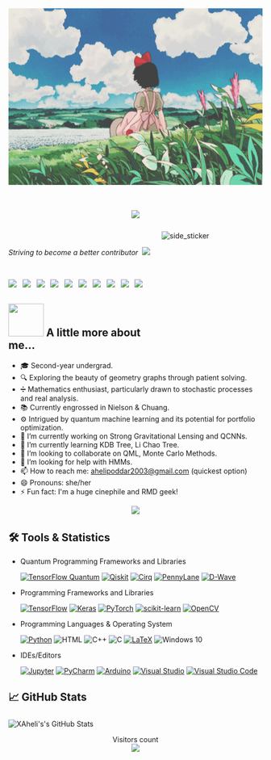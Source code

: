 <!--
### Hi there 👋

**XAheli/XAheli** is a ✨ _special_ ✨ repository because its `README.md` (this file) appears on your GitHub profile.

Here are some ideas to get you started:

- 🔭 I’m currently working on ...
- 🌱 I’m currently learning ...
- 👯 I’m looking to collaborate on ...
- 🤔 I’m looking for help with ...
- 💬 Ask me about ...
- 📫 How to reach me: ...
- 😄 Pronouns: ...
- ⚡ Fun fact: ...
-->
<div id="header" align="center">
  <img align="center" width=750px height=350px alt="side_sticker" src="https://github.com/XAheli/XAheli/blob/main/ghibli.gif" />
</div>
<h1 align="center"><a href="https://github.com/DenverCoder1/readme-typing-svg">
    <img src="https://readme-typing-svg.demolab.com?font=Satisfy&weight=800&size=23&pause=850&color=0ECFC7&center=true&random=false&width=550&lines=%E0%A6%A8%E0%A6%AE%E0%A6%B8%E0%A7%8D%E0%A6%95%E0%A6%BE%E0%A6%B0+(Namaste)+%2C+It's+Aheli+!;Learning%2C+exploring+and+keeping+it+real+:)" /></a> 
</h1>
<img align="right" width=200px height=200px alt="side_sticker" src="https://media.giphy.com/media/TEnXkcsHrP4YedChhA/giphy.gif" />
<br>
<p><em>Striving to become a better contributor &nbsp<img src="https://media.giphy.com/media/WUlplcMpOCEmTGBtBW/giphy.gif" width="30"> 
</em></p>

<br>

<p>
    <a href="https://twitter.com/XAheli"><img height="30" src="https://user-images.githubusercontent.com/48355572/207971257-f667150e-17c2-469c-8f9f-24810c4ab522.svg"></a>&nbsp;&nbsp;
    <a href="https://www.linkedin.com/in/aheli-poddar-263294216/"><img height="30" src="https://user-images.githubusercontent.com/48355572/207971352-d164e286-ffd8-4aac-a95b-88e499cdc386.svg"></a>&nbsp;&nbsp;
    <a href="https://www.facebook.com/aheli.poddar/"><img height="30" src="https://user-images.githubusercontent.com/48355572/207971602-39e1cdba-e93a-4702-abda-52f93049fcbc.svg"></a>&nbsp;&nbsp;
    <a href="https://www.instagram.com/the__nebulochaotic.aesthete/"><img height="30" src="https://user-images.githubusercontent.com/48355572/207971691-1a612ff3-ac3b-456a-8237-aa74a423b59c.svg"></a>&nbsp;&nbsp;
    <a href="https://discordapp.com/users/856785270561177600"><img height="30" src="https://user-images.githubusercontent.com/48355572/207971778-7a331eb0-d413-4a03-a142-1370a89f6cb2.svg"></a>&nbsp;&nbsp;
    <a href="https://matrix.to/#/@xaheli:gitter.im"><img height="28" src="https://user-images.githubusercontent.com/48355572/217186918-e775a18c-2b5d-43e6-9218-990b5c02b99c.svg"></a>&nbsp;&nbsp;
    <a href="https://t.me/Apdar_19"><img height="30" src="https://user-images.githubusercontent.com/48355572/236772531-7db4cd51-557a-4c63-8618-10716786ccde.svg"></a>&nbsp;&nbsp;
    <a href="https://gitlab.com/XAheli"><img height="29" src="https://user-images.githubusercontent.com/48355572/229457184-524c372d-8067-48ac-a09e-444010da9ffd.png"></a>&nbsp;&nbsp;
    <a href="https://www.youtube.com/@ahelipoddar6484"><img height="30" src="https://user-images.githubusercontent.com/48355572/226551770-c02e6606-b4bf-4cfa-9f95-e36147025a5d.svg"></a>&nbsp;&nbsp;
    <a href="https://open.spotify.com/user/n6ucfwtlprmz4lop5eqlfnbvx?si=5ecefdabce284f1a"><img height="30" src="https://user-images.githubusercontent.com/48355572/213890881-d6f20dfa-2c5e-4c57-a8d8-d06b276bba50.svg"></a>
</p>



<h2> <img src="https://media.giphy.com/media/VgCDAzcKvsR6OM0uWg/giphy.gif" width="70" height="65"> A little more about me...</h2>

- 🎓 Second-year undergrad.
- 🔍 Exploring the beauty of geometry graphs through patient solving.
- ➗ Mathematics enthusiast, particularly drawn to stochastic processes and real analysis.
- 📚 Currently engrossed in Nielson & Chuang.
- ⚙️ Intrigued by quantum machine learning and its potential for portfolio optimization.
- 🔭 I’m currently working on Strong Gravitational Lensing and QCNNs.
- 🌱 I’m currently learning KDB Tree, Li Chao Tree.
- 👯 I’m looking to collaborate on QML, Monte Carlo Methods.
- 🤔 I’m looking for help with HMMs.
- 📫 How to reach me: ahelipoddar2003@gmail.com (quickest option)
- 😄 Pronouns: she/her
- ⚡ Fun fact: I'm a huge cinephile and RMD geek!


<p align="center">
  <img src="https://user-images.githubusercontent.com/48355572/209539106-8e1cbfc6-2f3d-4afd-b96a-890d967dd9ab.png">
</p>

## 🛠️ Tools & Statistics 
- Quantum Programming Frameworks and Libraries<br>

    <a href="https://www.tensorflow.org/quantum" target="_blank"><img alt="TensorFlow Quantum" height="23px" src="https://img.shields.io/badge/TensorFlow--Quantum-%23425066.svg?style=for-the-badge&logo=data%3Aimage%2Fpng%3Bbase64%2CiVBORw0KGgoAAAANSUhEUgAAAKgAAADNCAMAAAAbrMtvAAABMlBMVEUcR3oiSHcjSHcjSXckSXYlSXYmSHUnSXUoSXQrSXIrSnIuSnEwS3AxTG8yTG4yTG8zTG40TG40TW00TW41TW02TWw2TW03TWw5Tms8Tmk9Tmk%2FT2dAT2dAUGdBT2dBUGZBUGdCUGZDUGVDUGZDUWZEUGVFUWRFUWVGUWRKUmFKUmJMU2BTVF1WVFtYVVpbVlhbV1hiWlVsWk9tWk9vW05xW010XEt0XUt1XUt9YEaBYkSNYz2NZj2dZzWeZzShZzOhaDO7cyXCcCHDcSDDciDQcxrRdRnYdhXaeBTdehLiexDkew%2Flfg7oewzqewz6fgP6gAP%2BgwD%2FfgD%2FfwD%2FgAD%2FgQD%2FggD%2FgwD%2FhAD%2FhQD%2FhgD%2FhwD%2FiAD%2FiQD%2FigD%2F%2F%2F%2F5%2Bvr3%2Bfn09fb19vf29%2Fj%2F%2F%2F8Eoe3YAAAAZXRSTlMAAAAAAAAAAAAAAAAAAAAAAAAAAAAAAAAAAAAAAAAAAAAAAAAAAAAAAAAAAAAAAAAAAAAAAAAAAAAAAAAAAAAAAAAAAAAAAAAAAAAAAAAAAAAAAAAAAAAAAAAAAAAAAAADBQgI%2FPpD%2F74AAAR6SURBVHjaYoinFkhNjY%2BNi4sDUgBm56MAgSAIAJja%2BLfAjw63bUoUJERAVOsoj6i%2BUV6i9IzyEaVh1NcozaL8itIoyr%2BoLlEuonSIMhClPGowSmmU8ai6KFNRiqKmoxREWYmSHGU1KjPKRpS0qM0oKVH2o4RHORMVG%2BVYlLgoR6MERR2PEhAlIup0lKAoR6MCoxyLEht1Jkp4lP0oKVE2o9KibETJjLIYJTtqJUpBlNkoRVGmogqjDEepjRqLUh7lOkqLKBdRbaL8idIp6leUZlG%2BRWkY5SOqaZQbe%2FaO6zYMhGF0qSfN7H8Laa8Rxh758jXAfK2InwcqpaLQ6Dfa0IY2tKENbWhDi0H5PdR6KGIClLVQpkFZCDUVyiIos6FWQFkAZTrUIihToayDmgdlKZQ5UJZDmQC1BUoSmltcCfUbKBuhfAtlM5SvoA5AeQzlDNQzKMeg5KHMhD6XSkKthiakCShboHnqGMo2aJI6htoKTVDHUDZCM1JDKLuhCeq%2FUI5AE9RXqEPQBPUmaJSBRpSBRpSBRhlorIA2tKENbWhDG9rQhja0oQ1taEMbShkoZaDKQCkDpQxUGShloJSBUgaqDJQyUCKKQHkObWhDG9rQhka8dic0xl0GjXfdA41P3QGNTKeh%2BcpAI8pA4zooEtLj0LfD90A%2FTd8C%2FTx%2BBTQ1fwGUnPQw1LjboE%2FuOAh9eMkx6McvOldAx6j3Fx2AjkQJ6k5oQvPaQeiYknq%2BDJpgSh05D314aC%2F0T2boPDQ7cw804ou%2Fe8%2Bg%2FB4aiSZAKQNVBsoJaHwDpQyUMlBloJSBUgaqDJS3UBdB%2BS%2BUSEFtgjKGykHBJqgBFBhBhyR7oLxCgxTUjzZB%2BQElB%2FXaJqiI%2BNu8XWCpEQQBGI67r%2FvWrMZ94%2B6edKanBanI3v8KuEM1xbxC%2Fmc4H4xbFYoMaE8pBqG%2FBykupXVSyhhjrXXOee8zmUy2VC5XhiIyoCR1AqEElYLi%2BKD0n7o%2FeijS0BD17yRA%2Bec4jxFKU%2FtBUR4a%2BC4mlYBaNQYofVCJhr7LuniEUILK2Ju38vjJD2MEoUwpQaX3jy4cO7X97Ks3amhQJrV6l3LiAYC16YubL75lYyFouv3fzTvUPnwot3Tg2lNiBBCAMhfu5PUk2ITC7oWTjBGABSWlNLXrdTS0NgJ8d%2FJQ9iljAWcTWhsBLn%2B2Jh4OlKb%2BD0OxGwq7Z5YffUq0GJSW8qHYCwrR3Myp51mjxKC0IT201vLU3Tc%2BFoZiiPA%2F%2BCISGq0fPPc2Z5QAlLlw%2Fx96BQ0F2JpdffndKQEoT%2Fo%2FPNxpKETLB6588VqJQmnKv7CThpbaPXX9vTZKFIoDn6iJ%2FaEQzZ%2B49yuRhNIeKuRAAXaO7yWJEoViSmYYChuH7xujUkBFqMiHwvrR8tCPqwlBEdlMPhS2j%2B%2F91DWn1koGimwmHwob52%2Fculnp6oNfGSEoIpfJh8La7HS1S0cevrKGCWXEZtJQou2zp%2B%2B8LtE0E8qIgUwBhWj90OLtDx9NLme0DHSwqxiLfQiyQ6GK9nMAAAAASUVORK5CYII%3D&logoColor=white" /><a/>
    <a href="https://qiskit.org/" target="_blank"><img alt="Qiskit" height="23px" src="https://img.shields.io/badge/Qiskit-%236929C4.svg?style=for-the-badge&logo=Qiskit&logoColor=white" /></a>
    <a href="https://quantumai.google/cirq" target="_blank"><img alt="Cirq" height="23px" src="https://img.shields.io/badge/Cirq-%23fff2c8.svg?style=for-the-badge&logo=data%3Aimage%2Fpng%3Bbase64%2CiVBORw0KGgoAAAANSUhEUgAAAMAAAADACAMAAABlApw1AAAACVBMVEUAAAD%2F%2F%2F8AAABzxoNxAAAAAnRSTlMAAHaTzTgAAAMbSURBVHja7d2BZjRJFIbhb8%2F9X%2FSywjL8f3V5TndNxykITOJ9ur4QMZL88%2FIzgN8IGMAABjCAAcRO%2FXxYnGycJwH%2Fx5UTAAD5QDgO%2BGxzAgEg3y%2FBAZjvBAdovxMcYPkucIDlOwEA0A%2BEA4Banw1nP0Dy%2FRIAAP1AeBhQOydAcADl%2ByU4wPuJ4ADK9x05gPL9Ehzg%2FURwAOQDAQCQn6RJUASA%2Fj4CASA%2FSTURegFXn37zXTlgfxa9O3LAfk1aCQ7I7h56dwQAeZJ%2BCQ6whiABALAeJjiAHr%2FvyAGU7wQH%2BHp8Rw7o%2F4GmNqAGaM%2FfIzigeT37BAXc8%2FizQ0ZAf%2F72JRCgcz1O6AdQ%2Fg7eAL4eJzDA16M7QoCvxwkG8PX4jhDg6%2FFLQICvxwkKgHwnIMDX4wQGQL4LHID5TggAeD1OSAiA%2BU4IATDfBQkAdD1OSAiA%2BU4IATDfBYkA8t%2BBfCUkBMDH74QYQPP9OOBovgPqaL8DPP%2BbATlx%2Bn8r8VbAT%2F73Axb53w9Y5L8AsOj%2FesAi%2F%2FsBi%2FwXABb97wNUvRtQAxjAAAYwgAEMYAADGMAABjCAAQxgAAMYwAAGMIABDGAAAxjAAAYwgAEM4PcC6t2AqqonAOff%2FO2As2%2B%2Fd0A7oT7OI4Dqzf84TwCq7uuvegDQQ6g%2FngcALqi%2FngcARqg6CXBCnQesCZR%2FH8AFdam%2FbgI44Vp%2BPQmoas5PPQ2o6s0%2FAKi%2B8dcZQFXX%2BI8BquLrOQuo0vXcDViH0HoEkCwB1wQF6zFAloDKNQKshwDJCnCVAPkGSD4BsCNYDwDyCbAdbb%2FIAckHwAj7r3BA8gmgHe1%2FEQdkCXDCQvfA39yNEdaf3Qhwwma%2BA6BtDV3KHbAQwI422A7oJuzkVxxwx452vA7ov4SNVwLACH5XlW5AZ9vFfAL4JcBJBHCeEAGcJyQGcEGJIHHAwUtIGHCUkF6AEyzfAS4I5APgBCF3AZwg%2BQ545BKSU4AeQk4CnJAcBti3QnIQ4JeQnAQ4IecBsqPkIMAvITkPkP86mHMAJyzyCfCeM4ABDGAAAxjAq8%2B%2F636IWYQLuCcAAAAASUVORK5CYII%3D&logoColor=black" /><a/>
    <a href="https://pennylane.ai/" target="_blank"><img alt="PennyLane" height="23px" src="https://img.shields.io/badge/PennyLane-%23c7e1be.svg?style=for-the-badge&logo=data%3Aimage%2Fpng%3Bbase64%2CiVBORw0KGgoAAAANSUhEUgAAAGQAAABkCAMAAABHPGVmAAAANlBMVEVHcEwAAAAAAAAAAAAAAAAAAAAAAAAAAAAAAAAAAAAAAAAAAAAAAAAAAAAAAAAAAAAAAAAAAADAR2LVAAAAEXRSTlMALeiqBZi59R0QiXjbyT9SagNRzucAAAP3SURBVHjarJeHgqMwEENtcO%2F5%2F4%2B9hpzimIucZe62LzxrpBmygivlSgt73uztX20p76EVp8Rl5Uvc03Yby25pj8VfQqg629tp2ax%2FylEyTAkDJ0r1PaLs242qTRf1LeJJBNzWIf6poPec7KucvXzBkNo%2B3SLtsUrn1T%2F63zfvZA0mvaiRq3bH7annoTo1D3bVT4pSW4pAMU8HrP7%2F6XsyzvBiVLtflqJkIpjuR2pkAJx%2BIBx5yR1jNXWJzMtOIid8y0o%2Fk1nLpKr9cPnjhXWDjLC8LFyAmFQ5Bn5vsWrCCSvDQF%2BXS5rPZyxg6K%2F3qttBOfVFQi3s%2BKq8hvvy5BQZDCXEzylmelKlGQZP0bP7NMIPjnL4Ytup6eZ7xtj3JN%2Fwpv%2FggkKC9vHA8ZBYxRWlqkXDZuwgrimEKLnhm7QhvC3Docshr4jL6mjYJp%2BEHKHTb4nTQXKvCHRV04ZpNQhJcrIus%2BQWlm0DRW6Q8kqN0yBmyTAmwQxw5QWa3CikrzqGMZj8ftc4j2%2FZOoVh3JqYSsG3fUb3hlLNdgrB0H56SIyFOmzfleApDAOZxVyE84XyTuEZ3dTYuwWDeC0MQ7kjnh5DgkFc1OJPGSjdzcbDCt0612LcMgO3brAH3ZrWSOEZGBXd96VBtngtBEOoDFPKhknkKQRjMKVaWLJEcQwDptiKKZFijRIpBpIbxQffQYkDRRqGcXe%2Be%2FOhRoozBEP49O8akRCuRYpy%2BTNDqH%2BCs4Ag1ErH4kdGH0JhKcighS1kWIwPLFbLOiQKqlYpgFgegvHgKSMk0H8ULFLQLt74zuApHYIIrzJAYSOMYVxkgMIOI9YKz9B8xvpaYRbk%2BPzgKX1BYtXzDGoqh1Vf8TqCZwjxu1a7QG4ghqEwvGCQHb7%2FYcty8c9o%2BuLBQuJveUWg8EsLX79ssEKvXw4k2Igqza8qCInIYIXPOwZ3bLDCwR2HqWxEld3DVA642QgqdvQEhVMHNoLK9ctrBJMgNEDhJIjTOTJAgdu9NE5M2Qgr2a8tTrEDBiiwav5zVy5ssILFAih7XCIGKeln2QMKOFbYYIWXPG9%2Btf1QKhuoQCmKimrtwk03VqiohuVBNkiB8qBS6ATl8v7bVS%2FZsuIl20TFZ9OVUXzWy%2BisFD%2F0ekOAFVhHaW2AUprYpAkoJ5vXbure07xMb5zdXyHpLUBQHt7MpHel3pZdRlt284qizWww98C%2BiK3ytqSAojT9j6%2FNB1CE8QX7Or6wr%2B9sRNEHMVC5P1LSx0jJAiMl3jXifVGHY7b844ofym7zxnzSp5IeNLD015dd2VZ99KrT6JXvy8mEIbLbdtqvQ8B92c7L%2F8bhanAcrvXt9Xn%2BDI1Po518%2FhRGAAAAAElFTkSuQmCC&logoColor=black" /></a>
    <a href="https://www.dwavesys.com/" target="_blank"><img alt="D-Wave" height="23px" src="https://img.shields.io/badge/D--WAVE-D--WAVE-lightgrey" /></a>
     
     
    
     
- Programming Frameworks and Libraries<br>

    <a href="https://www.tensorflow.org/" target="_blank"><img alt="TensorFlow" height="23px" src="https://img.shields.io/badge/TensorFlow-%23FF6F00.svg?style=for-the-badge&logo=TensorFlow&logoColor=white" /></a>
    <a href="https://keras.io/" target="_blank"><img alt="Keras" height="23px" src="https://img.shields.io/badge/Keras-%23D00000.svg?style=for-the-badge&logo=Keras&logoColor=white" /></a>
    <a href="https://pytorch.org/" target="_blank"><img alt="PyTorch" height="23px" src="https://img.shields.io/badge/PyTorch-%23EE4C2C.svg?style=for-the-badge&logo=PyTorch&logoColor=white" /></a>
    <a href="https://scikit-learn.org/stable/" target="_blank"><img alt="scikit-learn" height="23px" src="https://img.shields.io/badge/scikit--learn-%23F7931E.svg?style=for-the-badge&logo=scikit-learn&logoColor=white" /></a>
    <a href="https://opencv.org/" target="_blank"><img alt="OpenCV" height="23px" src="https://img.shields.io/badge/opencv-%23white.svg?style=for-the-badge&logo=opencv&logoColor=white" /></a>
- Programming Languages & Operating System<br>

    <a href="https://www.python.org/" target="_blank"><img alt="Python" height="23px" src="https://img.shields.io/badge/python-%2314354C.svg?style=for-the-badge&logo=python&logoColor=white" /></a>
    <img alt="HTML" height="23px" src ="https://img.shields.io/badge/html5-%23E34F26.svg?style=for-the-badge&logo=html5&logoColor=white"/>
    <img alt="C++" height="23px" src="https://img.shields.io/badge/c++-%2300599C.svg?style=for-the-badge&logo=c%2B%2B&logoColor=white"/>
    <img alt="C" height="23px" src="https://img.shields.io/badge/c-%2300599C.svg?style=for-the-badge&logo=c&logoColor=white"/>
    <a href="https://www.latex-project.org/" target="_blank"><img alt="LaTeX" height="23px" src="https://img.shields.io/badge/latex-%23008080.svg?style=for-the-badge&logo=latex&logoColor=white" /></a> <img alt="Windows 10" height="23px" src="https://img.shields.io/badge/Windows-0078D6?style=for-the-badge&logo=windows&logoColor=white" />
- IDEs/Editors<br>

    <a href="https://jupyter.org/" target="_blank"><img alt="Jupyter" height="23px" src="https://img.shields.io/badge/Jupyter-%23F37626.svg?style=for-the-badge&logo=Jupyter&logoColor=white" /></a>
    <a href="https://www.jetbrains.com/pycharm/" target="_blank"><img alt="PyCharm" height="23px" src="https://img.shields.io/badge/pycharm-143?style=for-the-badge&logo=pycharm&logoColor=black&color=black&labelColor=green" /></a>
    <a href="https://www.arduino.cc/en/software" target="_blank"><img alt="Arduino" height="23px" src="https://img.shields.io/badge/-Arduino-00979D?style=for-the-badge&logo=Arduino&logoColor=white" /></a>
      <a href="https://visualstudio.microsoft.com/" target="_blank"><img alt="Visual Studio" height="23px" src="https://img.shields.io/badge/Visual_Studio-5C2D91?style=for-the-badge&logo=visual%20studio&logoColor=white" /></a>
     <a href="https://code.visualstudio.com/" target="_blank"><img alt="Visual Studio Code" height="23px" src="https://img.shields.io/badge/Visual_Studio_Code-0078D4?style=for-the-badge&logo=visual%20studio%20code&logoColor=white" /></a>

<div align="center">
  


</div>


<!--<img src='https://cdnq.jsdelivr.net/gh/devicons/devicon/icons/pandas/pandas-original-wordmark.svg' width="5%" height="5%">
<img src='https://cdn.jsdelivr.net/gh/devicons/devicon/icons/numpy/numpy-original.svg' width="5%" height="5%">-->
## 📈 GitHub Stats

<!-- [![Aheli's GitHub Stats] -->
<img style="padding-top: 7px;" src="https://github-readme-streak-stats.herokuapp.com?user=XAheli&theme=blue-green&hide_border=true&date_format=M%20j%5B%2C%20Y%5D&background=DD272700&stroke=5326DD&fire=DD2727&ring=242EDC&sideNums=25C9DD" alt="XAheli's's GitHub Stats" width="550" />


<p align="center"> 
  Visitors count
  <br>
  <img src="https://profile-counter.glitch.me/XAheli/count.svg" />
</p>






